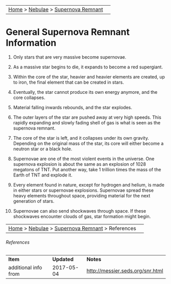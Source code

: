 |    |    |
|:---|---:|
|[Home](/notes/#object-notes) > [Nebulae](/notes/#nebulae) > [Supernova Remnant](!supernova_remnant_info) |  |

# General Supernova Remnant Information

1.	Only stars that are very massive become supernovae.

2.	As a massive star begins to die, it expands to become a red supergiant.

3.	Within the core of the star, heavier and heavier elements are created, up to iron, the final element that can be created in stars.

4.	Eventually, the star cannot produce its own energy anymore, and the core collapses.

5.	Material falling inwards rebounds, and the star explodes.

6.	The outer layers of the star are pushed away at very high speeds.  This rapidly expanding and slowly fading shell of gas is what is seen as the supernova remnant.

7.	The core of the star is left, and it collapses under its own gravity.  Depending on the original mass of the star, its core will either become a neutron star or a black hole.

8.	Supernovae are one of the most violent events in the universe.  One supernova explosion is about the same as an explosion of 1028 megatons of TNT.  Put another way, take 1 trillion times the mass of the Earth of TNT and explode it.

9.	Every element found in nature, except for hydrogen and helium, is made in either stars or supernovae explosions.  Supernovae spread these heavy elements throughout space, providing material for the next generation of stars.

10.	Supernovae can also send shockwaves through space.  If these shockwaves encounter clouds of gas, star formation might begin.

|    |    |
|:---|---:|
|[Home](/notes/#object-notes) > [Nebulae](/notes/#nebulae) > [Supernova Remnant](!supernova_remnant_info) > References |  |

###### References
|   |   |   |
|---|---|---|
|**Item**|**Updated**|**Notes**|
|additional info from|2017-05-04|<http://messier.seds.org/snr.html>|
